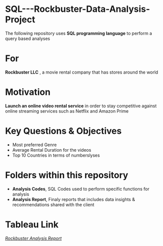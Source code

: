 # SQL---Rockbuster-Data-Analysis-Project
The following repository uses **SQL programming language** to perform a query based analyses

# For
**Rockbuster LLC** , a movie rental company that has stores around the world

# Motivation
**Launch an online video rental service** in order to stay competitive against online streaming services such as Netflix and Amazon Prime

# Key Questions & Objectives
- Most preferred Genre
- Average Rental Duration for the videos
- Top 10 Countries in terms of numberslyses

# Folders within this repository
- **Analysis Codes**, SQL Codes used to perform specific functions for analysis
- **Analysis Report**, Finaly reports that includes data insights & recommendations shared with the client

# **Tableau Link**
*[Rockbuster Analysis Report](https://public.tableau.com/app/profile/keshav.dewan3649/viz/RockBusterAnalysis/RockbusterAnalysis)*
